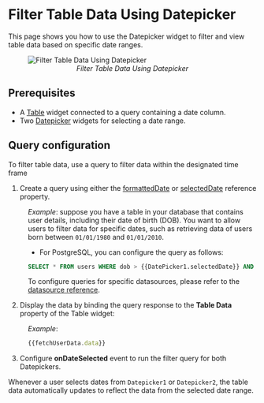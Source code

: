 # Filter Table Data Using Datepicker

This page shows you how to use the Datepicker widget to filter and view table data based on specific date ranges.
 

 <figure>
  <img src="/img/filter-date.gif" style= {{width:"700px", height:"auto"}} alt="Filter Table Data Using Datepicker"/>
  <figcaption align = "center"><i>Filter Table Data Using Datepicker</i></figcaption>
</figure>

## Prerequisites

* A [Table](/reference/widgets/table) widget connected to a query containing a date column.
* Two [Datepicker](/reference/widgets/datepicker) widgets for selecting a date range.

## Query configuration

To filter table data, use a query to filter data within the designated time frame 

1. Create a query using either the [formattedDate](/reference/widgets/datepicker#formatteddate-string) or [selectedDate](/reference/widgets/datepicker#selecteddate-string) reference property. 

<dd>

*Example*: suppose you have a table in your database that contains user details, including their date of birth (DOB). You want to allow users to filter data for specific dates, such as retrieving data of users born between `01/01/1980` and `01/01/2010`.

* For PostgreSQL, you can configure the query as follows:
```sql
SELECT * FROM users WHERE dob > {{DatePicker1.selectedDate}} AND dob < {{DatePicker2.selectedDate}} ORDER BY id;
```

To configure queries for specific datasources, please refer to the [datasource reference](/connect-data/reference).

</dd>


2. Display the data by binding the query response to the **Table Data** property of the Table widget:

<dd>

*Example*:
```js
{{fetchUserData.data}}
```

</dd>

3. Configure **onDateSelected** event to run the filter query for both Datepickers.


Whenever a user selects dates from `Datepicker1` or `Datepicker2`, the table data automatically updates to reflect the data from the selected date range.




